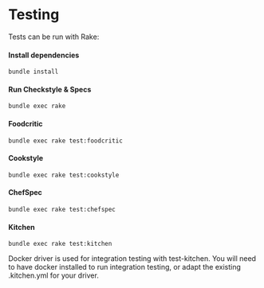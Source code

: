 # Testing

Tests can be run with Rake:

#### Install dependencies
`bundle install`

#### Run Checkstyle & Specs
`bundle exec rake`

#### Foodcritic
`bundle exec rake test:foodcritic`

#### Cookstyle
`bundle exec rake test:cookstyle`

#### ChefSpec
`bundle exec rake test:chefspec`

#### Kitchen
`bundle exec rake test:kitchen`

Docker driver is used for integration testing with test-kitchen. You will need to have docker installed to run integration testing, or adapt the existing .kitchen.yml for your driver.

